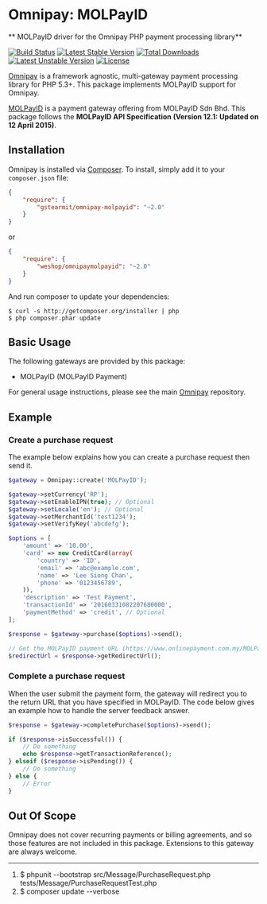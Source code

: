 # Omnipay: MOLPayID

** MOLPayID  driver for the Omnipay PHP payment processing library**

[![Build Status](https://travis-ci.org/leesiongchan/omnipay-MOLPayID.png?branch=master)](https://travis-ci.org/leesiongchan/omnipay-MOLPayID)
[![Latest Stable Version](https://poser.pugx.org/leesiongchan/omnipay-MOLPayID/v/stable)](https://packagist.org/packages/leesiongchan/omnipay-MOLPayID)
[![Total Downloads](https://poser.pugx.org/leesiongchan/omnipay-MOLPayID/downloads)](https://packagist.org/packages/leesiongchan/omnipay-MOLPayID)
[![Latest Unstable Version](https://poser.pugx.org/leesiongchan/omnipay-MOLPayID/v/unstable)](https://packagist.org/packages/leesiongchan/omnipay-MOLPayID)
[![License](https://poser.pugx.org/leesiongchan/omnipay-MOLPayID/license)](https://packagist.org/packages/leesiongchan/omnipay-MOLPayID)

[Omnipay](https://github.com/thephpleague/omnipay) is a framework agnostic, multi-gateway payment
processing library for PHP 5.3+. This package implements MOLPayID support for Omnipay.

[MOLPayID](http://www.MOLPayID.com) is a payment gateway offering from MOLPayID Sdn Bhd. This package follows the **MOLPayID API Specification (Version 12.1: Updated on 12 April 2015)**.

## Installation

Omnipay is installed via [Composer](http://getcomposer.org/). To install, simply add it
to your `composer.json` file:

```json
{
    "require": {
        "gstearmit/omnipay-molpayid": "~2.0"
    }
}
```
 or 
 
```json
{
    "require": {
        "weshop/omnipaymolpayid": "~2.0"
    }
}
```

And run composer to update your dependencies:

    $ curl -s http://getcomposer.org/installer | php
    $ php composer.phar update

## Basic Usage

The following gateways are provided by this package:

* MOLPayID (MOLPayID Payment)

For general usage instructions, please see the main [Omnipay](https://github.com/thephpleague/omnipay)
repository.

## Example

### Create a purchase request

The example below explains how you can create a purchase request then send it.

```php
$gateway = Omnipay::create('MOLPayID');

$gateway->setCurrency('RP');
$gateway->setEnableIPN(true); // Optional
$gateway->setLocale('en'); // Optional
$gateway->setMerchantId('test1234');
$gateway->setVerifyKey('abcdefg');

$options = [
    'amount' => '10.00',
    'card' => new CreditCard(array(
        'country' => 'ID',
        'email' => 'abc@example.com',
        'name' => 'Lee Siong Chan',
        'phone' => '0123456789',
    )),
    'description' => 'Test Payment',
    'transactionId' => '20160331082207680000',
    'paymentMethod' => 'credit', // Optional
];

$response = $gateway->purchase($options)->send();

// Get the MOLPayID payment URL (https://www.onlinepayment.com.my/MOLPayID/pay/...)
$redirectUrl = $response->getRedirectUrl(); 
```

### Complete a purchase request

When the user submit the payment form, the gateway will redirect you to the return URL that you have specified in MOLPayID. The code below gives an example how to handle the server feedback answer.

```php
$response = $gateway->completePurchase($options)->send();

if ($response->isSuccessful()) {
    // Do something
    echo $response->getTransactionReference();
} elseif ($response->isPending()) {
    // Do something
} else {
    // Error
}
```

## Out Of Scope

Omnipay does not cover recurring payments or billing agreements, and so those features are not included in this package. Extensions to this gateway are always welcome. 

--------------------
1. $ phpunit --bootstrap  src/Message/PurchaseRequest.php  tests/Message/PurchaseRequestTest.php
2. $ composer update --verbose



